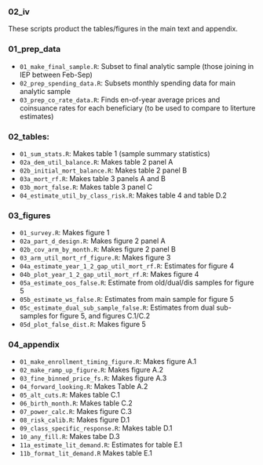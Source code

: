 ### 02_iv

These scripts product the tables/figures in the main text and appendix. 

### 01_prep_data
* `01_make_final_sample.R`: Subset to final analytic sample (those joining in IEP between Feb-Sep)
* `02_prep_spending_data.R`: Subsets monthly spending data for main analytic sample
* `03_prep_co_rate_data.R`: Finds en-of-year average prices and coinsuance rates for each beneficiary (to be used to compare to literture estimates)

### 02_tables:
* `01_sum_stats.R`: Makes table 1 (sample summary statistics)
* `02a_dem_util_balance.R`: Makes table 2 panel A
* `02b_initial_mort_balance.R`: Makes table 2 panel B
* `03a_mort_rf.R`: Makes table 3 panels A and B
* `03b_mort_false.R`: Makes table 3 panel C
* `04_estimate_util_by_class_risk.R`: Makes table 4 and table D.2

### 03_figures
* `01_survey.R`: Makes figure 1
* `02a_part_d_design.R`: Makes figure 2 panel A
* `02b_cov_arm_by_month.R`: Makes figure 2 panel B
* `03_arm_util_mort_rf_figure.R`: Makes figure 3
* `04a_estimate_year_1_2_gap_util_mort_rf.R`: Estimates for figure 4
* `04b_plot_year_1_2_gap_util_mort_rf.R`: Makes figure 4
* `05a_estimate_oos_false.R`: Estimate from old/dual/dis samples for figure 5
* `05b_estimate_ws_false.R`: Estimates from main sample for figure 5
* `05c_estimate_dual_sub_sample_false.R`: Estimates from dual sub-samples for figure 5, and figures C.1/C.2
* `05d_plot_false_dist.R`: Makes figure 5

### 04_appendix
* `01_make_enrollment_timing_figure.R`: Makes figure A.1
* `02_make_ramp_up_figure.R`: Makes figure A.2
* `03_fine_binned_price_fs.R`: Makes figure A.3
* `04_forward_looking.R`: Makes Table A.2
* `05_alt_cuts.R`: Makes table C.1
* `06_birth_month.R`: Makes table C.2
* `07_power_calc.R`: Makes figure C.3
* `08_risk_calib.R`: Makes figure D.1
* `09_class_specific_response.R`: Makes table D.1
* `10_any_fill.R`: Makes tabe D.3
* `11a_estimate_lit_demand.R`: Estimates for table E.1
* `11b_format_lit_demand.R` Makes table E.1